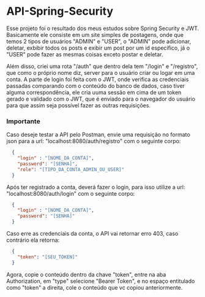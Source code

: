 # API-Spring-Security

Esse projeto foi o resultado dos meus estudos sobre Spring Security e JWT. Basicamente ele consiste em um site simples de postagens, onde que temos 2 tipos de usuários "ADMIN" e "USER", o "ADMIN" pode adicionar, deletar, exbibir todos os posts e exibir um post por um id específico, já o "USER" pode fazer as mesmas coisas exceto postar e deletar.

Além disso, criei uma rota "/auth" que dentro dela tem "/login" e "/registro", que como o próprio nome diz, server para o usuário criar ou logar em uma conta. A parte de login foi feita com o JWT, onde verifica as credenciais passadas comparando com o conteúdo do banco de dados, caso tiver alguma correspondência, ele cria uuma sessão em cima de um token gerado e validado com o JWT, que é enviado para o navegador do usuário para que assim seja possível fazer as outras requisições.

### Importante
Caso deseje testar a API pelo Postman, envie uma requisição no formato json para a url: "localhost:8080/auth/registro" com o seguinte corpo:
```json
  {
    "login" : "[NOME_DA_CONTA]",
    "password": "[SENHA]",
    "role": "[TIPO_DA_CONTA_ADMIN_OU_USER]"
  }
```

Após ter registrado a conta, deverá fazer o login, para isso utilize a url: "localhost:8080/auth/login" com o seguinte corpo:
```json
  {
    "login" : "[NOME_DA_CONTA]",
    "password": "[SENHA]"
  }
```

Caso erre as credenciais da conta, o API vai retornar erro 403, caso contrário ela retorna:
```json
  {
    "token": "[SEU_TOKEN]"
  }
```

Agora, copie o conteúdo dentro da chave "token", entre na aba Authorization, em "type" selecione "Bearer Token", e no espaço entitulado como "token" a direita, cole o conteúdo que vc copiou anteriormente.